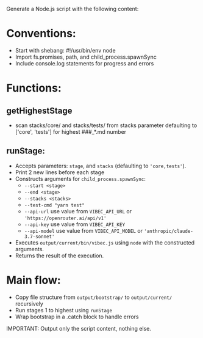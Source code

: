 Generate a Node.js script with the following content:

# Conventions:
- Start with shebang: #!/usr/bin/env node
- Import fs.promises, path, and child_process.spawnSync
- Include console.log statements for progress and errors

# Functions:

## getHighestStage
  - scan stacks/core/ and stacks/tests/ from stacks parameter defaulting to ['core', 'tests'] for highest ###_*.md number
## runStage:
  - Accepts parameters: `stage`, and `stacks` (defaulting to `'core,tests'`).
  - Print 2 new lines before each stage
  - Constructs arguments for `child_process.spawnSync`:
    - `--start <stage>`
    - `--end <stage>`
    - `--stacks <stacks>`
    - `--test-cmd "yarn test"`
    - `--api-url` use value from `VIBEC_API_URL` or `'https://openrouter.ai/api/v1'`
    - `--api-key` use value from `VIBEC_API_KEY`
    - `--api-model` use value from `VIBEC_API_MODEL` or `'anthropic/claude-3.7-sonnet'`
  - Executes `output/current/bin/vibec.js` using `node` with the constructed arguments.
  - Returns the result of the execution.

# Main flow:
  - Copy file structure from `output/bootstrap/` to `output/current/` recursively
  - Run stages 1 to highest using `runStage`
  - Wrap bootstrap in a .catch block to handle errors


IMPORTANT: Output only the script content, nothing else.


